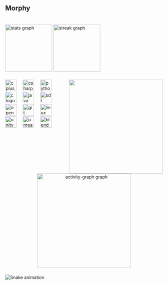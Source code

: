 <h2 align="left">Morphy</h2>

###

<br clear="both">

<div align="left">
  <img src="https://github-readme-stats.vercel.app/api?username=why-morphy&hide_title=true&hide_rank=false&show_icons=true&include_all_commits=true&count_private=true&disable_animations=false&theme=gotham&locale=en&hide_border=false" height="150" alt="stats graph"  />
  <img src="https://streak-stats.demolab.com?user=why-morphy&locale=en&mode=daily&theme=gotham&hide_border=false&border_radius=5" height="150" alt="streak graph"  />
</div>

###

<img align="right" height="300" src="https://media3.giphy.com/media/v1.Y2lkPTc5MGI3NjExOGhpZDk0azFobjVndHdqeHg4cHJqNjk5a21ycnR6Z3A2OTNhMzBjZSZlcD12MV9pbnRlcm5hbF9naWZfYnlfaWQmY3Q9cw/BOPrq7m5jYS1W/giphy.gif"  />

###

<div align="left">
  <img src="https://cdn.jsdelivr.net/gh/devicons/devicon/icons/cplusplus/cplusplus-original.svg" height="36" alt="cplusplus logo"  />
  <img width="12" />
  <img src="https://cdn.jsdelivr.net/gh/devicons/devicon/icons/csharp/csharp-original.svg" height="36" alt="csharp logo"  />
  <img width="12" />
  <img src="https://cdn.jsdelivr.net/gh/devicons/devicon/icons/python/python-original.svg" height="36" alt="python logo"  />
  <img width="12" />
  <img src="https://cdn.jsdelivr.net/gh/devicons/devicon/icons/c/c-original.svg" height="36" alt="c logo"  />
  <img width="12" />
  <img src="https://cdn.jsdelivr.net/gh/devicons/devicon/icons/java/java-original.svg" height="36" alt="java logo"  />
  <img width="12" />
  <img src="https://cdn.jsdelivr.net/gh/devicons/devicon/icons/sdl/sdl-original.svg" height="36" alt="sdl logo"  />
  <img width="12" />
  <img src="https://cdn.simpleicons.org/opengl/5586A4" height="36" alt="opengl logo"  />
  <img width="12" />
  <img src="https://cdn.jsdelivr.net/gh/devicons/devicon/icons/git/git-original.svg" height="36" alt="git logo"  />
  <img width="12" />
  <img src="https://cdn.simpleicons.org/linux/FCC624" height="36" alt="linux logo"  />
  <img width="12" />
  <img src="https://cdn.jsdelivr.net/gh/devicons/devicon/icons/unity/unity-original.svg" height="36" alt="unity logo"  />
  <img width="12" />
  <img src="https://skillicons.dev/icons?i=unreal" height="36" alt="unrealengine logo"  />
  <img width="12" />
  <img src="https://skillicons.dev/icons?i=blender" height="36" alt="blender logo"  />
</div>

###

<div align="center">
  <img src="https://github-readme-activity-graph.vercel.app/graph?username=why-morphy&radius=16&theme=github-dark-dimmed&area=true&order=5" height="300" alt="activity-graph graph"  />
</div>

###

<img src="https://raw.githubusercontent.com/why-morphy/why-morphy/output/snake.svg" alt="Snake animation" />

###
